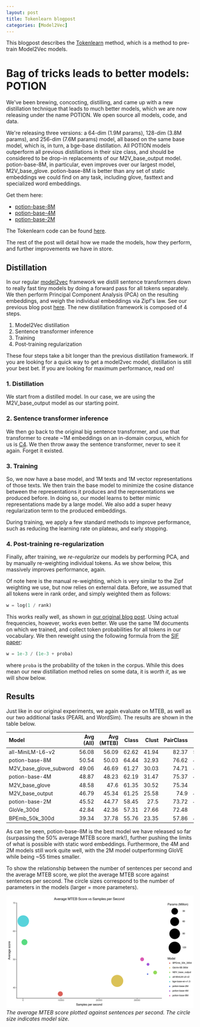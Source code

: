 ```yaml
---
layout: post
title: Tokenlearn blogpost
categories: [Model2Vec]
---
```


This blogpost describes the [Tokenlearn](https://github.com/MinishLab/tokenlearn) method, which is a method to pre-train Model2Vec models.


# Bag of tricks leads to better models: POTION

We've been brewing, concocting, distilling, and came up with a new distillation technique that leads to much better models, which we are now releasing under the name POTION. We open source all models, code, and data. 

We're releasing three versions: a 64-dim (1.9M params), 128-dim (3.8M params), and 256-dim (7.6M params) model, all based on the same base model, which is, in turn, a bge-base distillation. All POTION models outperform all previous distillations in their size class, and should be considered to be drop-in replacements of our M2V_base_output model. potion-base-8M, in particular, even improves over our largest model, M2V_base_glove. potion-base-8M is better than any set of static embeddings we could find on any task, including glove, fasttext and specialized word embeddings.

Get them here:
- [potion-base-8M](https://huggingface.co/MinishLab/potion-base-8M)
- [potion-base-4M](https://huggingface.co/MinishLab/potion-base-4M)
- [potion-base-2M](https://huggingface.co/MinishLab/potion-base-2M)

The Tokenlearn code can be found [here](https://github.com/MinishLab/tokenlearn).

The rest of the post will detail how we made the models, how they perform, and further improvements we have in store.

## Distillation

In our regular [model2vec](https://github.com/MinishLab/model2vec) framework we distill sentence transformers down to really fast tiny models by doing a forward pass for all tokens separately. We then perform Principal Component Analysis (PCA) on the resulting embeddings, and weigh the individual embeddings via Zipf's law. See our previous blog post [here](https://huggingface.co/blog/Pringled/model2vec). The new distillation framework is composed of 4 steps. 

1. Model2Vec distillation
2. Sentence transformer inference
3. Training
4. Post-training regularization

These four steps take a bit longer than the previous distillation framework. If you are looking for a quick way to get a model2vec model, distillation is still your best bet. If you are looking for maximum performance, read on!

### 1. Distillation

We start from a distilled model. In our case, we are using the M2V_base_output model as our starting point.

### 2. Sentence transformer inference

We then go back to the original big sentence transformer, and use that transformer to create ~1M embeddings on an in-domain corpus, which for us is [C4](https://huggingface.co/datasets/allenai/c4). We then throw away the sentence transformer, never to see it again. Forget it existed.

### 3. Training

So, we now have a base model, and 1M texts and 1M vector representations of those texts. We then train the base model to minimize the cosine distance between the representations it produces and the representations we produced before. In doing so, our model learns to better mimic representations made by a large model. We also add a super heavy regularization term to the produced embeddings.

During training, we apply a few standard methods to improve performance, such as reducing the learning rate on plateau, and early stopping. 

### 4. Post-training re-regularization

Finally, after training, we _re-regularize_ our models by performing PCA, and by manually re-weighting individual tokens. As we show below, this massively improves performance, again. 

Of note here is the manual re-weighting, which is very similar to the Zipf weighting we use, but now relies on external data. Before, we assumed that all tokens were in rank order, and simply weighted them as follows:

```python
w = log(1 / rank)
```

This works really well, as shown in [our original blog post](https://huggingface.co/blog/Pringled/model2vec). Using actual frequencies, however, works even better. We use the same 1M documents on which we trained, and collect token probabilities for all tokens in our vocabulary. We then reweight using the following formula from the [SIF paper](https://openreview.net/pdf?id=SyK00v5xx):

```python
w = 1e-3 / (1e-3 + proba)
```

where `proba` is the probability of the token in the corpus. While this does mean our new distillation method relies on some data, it is _worth it_, as we will show below.

## Results

Just like in our original experiments, we again evaluate on MTEB, as well as our two additional tasks (PEARL and WordSim). The results are shown in the table below.

| Model                  |   Avg (All) |   Avg (MTEB) |   Class |   Clust |   PairClass |   Rank |    Ret |    STS |    Sum |   Pearl |   WordSim |
|:-----------------------|------------:|-------------:|--------:|--------:|------------:|-------:|-------:|-------:|-------:|--------:|----------:|
| all-MiniLM-L6-v2        | 56.08     | 56.09      | 62.62  | 41.94  | 82.37     | 58.04  | 41.95  | 78.90  | 30.81  | 60.83  | 49.91   |
| potion-base-8M         |       50.54 |        50.03 |   64.44 |   32.93 |       76.62 |  49.73 |  31.71 |  73.24 |  29.28 |   53.54 |     50.75 |
| M2V_base_glove_subword |       49.06 |        46.69 |   61.27 |   30.03 |       74.71 |  49.15 |  27.16 |  69.09 |  30.08 |   56.82 |     57.99 |
| potion-base-4M         |       48.87 |        48.23 |   62.19 |   31.47 |       75.37 |  48.75 |  29.11 |  72.19 |  28.89 |   52.55 |     49.21 |
| M2V_base_glove         |       48.58 |        47.6  |   61.35 |   30.52 |       75.34 |  48.5  |  29.26 |  70.31 |  31.5  |   50.28 |     54.29 |
| M2V_base_output        |       46.79 |        45.34 |   61.25 |   25.58 |       74.9  |  47.63 |  26.14 |  68.58 |  29.2  |   54.02 |     49.18 |
| potion-base-2M         |       45.52 |        44.77 |   58.45 |   27.5  |       73.72 |  46.82 |  24.13 |  70.14 |  31.51 |   50.82 |     44.72 |
| GloVe_300d             |       42.84 |        42.36 |   57.31 |   27.66 |       72.48 |  43.3  |  22.78 |  61.9  |  28.81 |   45.65 |     43.05 |
| BPEmb_50k_300d         |       39.34 |        37.78 |   55.76 |   23.35 |       57.86 |  43.21 |  17.5  |  55.1  |  29.74 |   47.56 |     41.28 |

As can be seen, potion-base-8M is the best model we have released so far (surpassing the 50% average MTEB score mark!), further pushing the limits of what is possible with static word embeddings. Furthermore, the 4M and 2M models still work quite well, with the 2M model outperforming GloVE while being ~55 times smaller.

To show the relationship between the number of sentences per second and the average MTEB score, we plot the average MTEB score against sentences per second. The circle sizes correspond to the number of parameters in the models (larger = more parameters).

![SpeedvsAccuracy](/images/post_tokenlearn/speed_vs_mteb_score.png) 
*The average MTEB score plotted against sentences per second. The circle size indicates model size.*